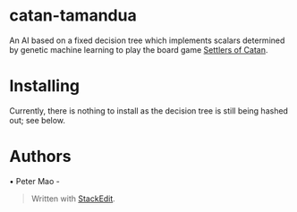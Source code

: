 
# catan-tamandua
An AI based on a fixed decision tree which implements scalars determined by genetic machine learning to play the board game [Settlers of Catan](https://www.catan.com).

# Installing
Currently, there is nothing to install as the decision tree is still being hashed out; see below.

# Authors
• Peter Mao - 

> Written with [StackEdit](https://stackedit.io/).
<!--stackedit_data:
eyJoaXN0b3J5IjpbMTY5MzQ3MTcwOSwtMTkxMjMwOTQzOF19
-->